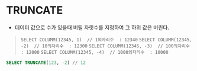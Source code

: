 # TRUNCATE

- 데이터 값으로 수가 있을때 버릴 자릿수를 지정하여 그 하위 값은 버린다.
> `SELECT COLUMM(12345, 1)  // 1의자리수  : 12340`
> `SELECT COLUMM(12345, -2)  // 10의자리수  : 12300`
> `SELECT COLUMM(12345, -3)  // 100의자리수  : 12000`
> `SELECT COLUMM(12345, -4)  // 1000의자리수  : 10000`

```SQL
SELECT TRUNCATE(123, -2) // 12
```